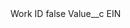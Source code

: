 <?xml version="1.0" encoding="UTF-8"?>
<CustomMetadata xmlns="http://soap.sforce.com/2006/04/metadata" xmlns:xsi="http://www.w3.org/2001/XMLSchema-instance" xmlns:xsd="http://www.w3.org/2001/XMLSchema">
    <label>Work ID</label>
    <protected>false</protected>
    <values>
        <field>Value__c</field>
        <value xsi:type="xsd:string">EIN</value>
    </values>
</CustomMetadata>
